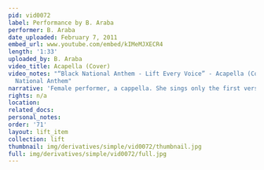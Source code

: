 ```yaml
---
pid: vid0072
label: Performance by B. Araba
performer: B. Araba
date_uploaded: February 7, 2011
embed_url: www.youtube.com/embed/kIMeMJXECR4
length: '1:33'
uploaded_by: B. Araba
video_title: Acapella (Cover)
video_notes: "“Black National Anthem - Lift Every Voice” - Acapella (Cover). Black
  National Anthem"
narrative: 'Female performer, a cappella. She sings only the first verse. '
rights: n/a
location: 
related_docs: 
personal_notes: 
order: '71'
layout: lift_item
collection: lift
thumbnail: img/derivatives/simple/vid0072/thumbnail.jpg
full: img/derivatives/simple/vid0072/full.jpg
---
```

